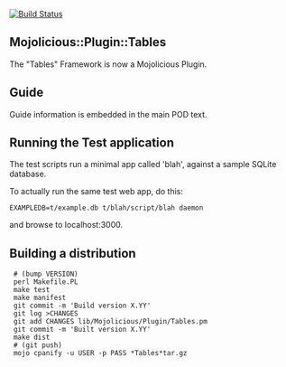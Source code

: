 
[![Build Status](https://travis-ci.org/frank-carnovale/Mojolicious-Plugin-Tables.svg?branch=master)](https://travis-ci.org/frank-carnovale/Mojolicious-Plugin-Tables)

Mojolicious::Plugin::Tables
---------------------------

The "Tables" Framework is now a Mojolicious Plugin.

Guide
-----
Guide information is embedded in the main POD text.

Running the Test application
----------------------------

The test scripts run a minimal app called 'blah',
against a sample SQLite database.

To actually run the same test web app, do this:
```
EXAMPLEDB=t/example.db t/blah/script/blah daemon
```
and browse to localhost:3000.

Building a distribution
-----------------------
```
 # (bump VERSION)
 perl Makefile.PL 
 make test
 make manifest
 git commit -m 'Build version X.YY'
 git log >CHANGES
 git add CHANGES lib/Mojolicious/Plugin/Tables.pm
 git commit -m 'Built version X.YY'
 make dist
 # (git push)
 mojo cpanify -u USER -p PASS *Tables*tar.gz
```
